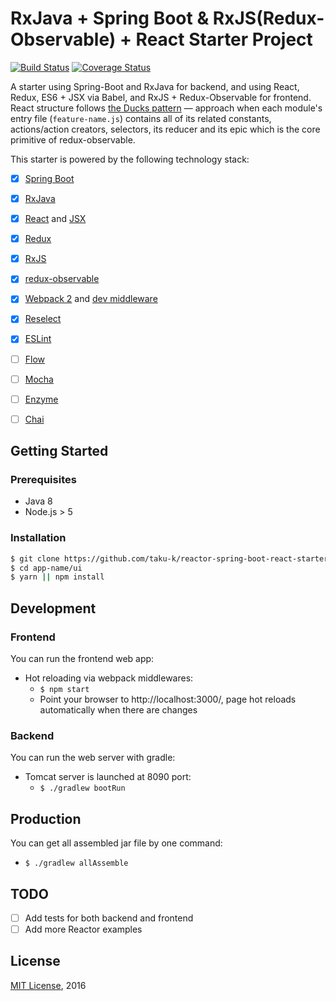 # RxJava + Spring Boot & RxJS(Redux-Observable) + React Starter Project

[![Build Status](https://travis-ci.org/taku-k/rx-spring-boot-react-starter.svg?branch=master)](https://travis-ci.org/taku-k/rx-spring-boot-react-starter)
[![Coverage Status](https://coveralls.io/repos/github/taku-k/rx-spring-boot-react-starter/badge.svg?branch=master)](https://coveralls.io/github/taku-k/rx-spring-boot-react-starter?branch=master)

A starter using Spring-Boot and RxJava for backend, and using React, Redux, ES6 + JSX via Babel, and RxJS + Redux-Observable for frontend.
React structure follows [the Ducks pattern](https://github.com/erikras/ducks-modular-redux) — approach when each module's entry file (`feature-name.js`) contains all of its related constants, actions/action creators, selectors, its reducer and its epic which is the core primitive of redux-observable.

This starter is powered by the following technology stack:

- [x] [Spring Boot](https://projects.spring.io/spring-boot/)
- [x] [RxJava](https://github.com/ReactiveX/RxJava)
- [x] [React](https://facebook.github.io/react/) and [JSX](https://facebook.github.io/jsx/)
- [x] [Redux](http://redux.js.org/)
- [x] [RxJS](http://reactivex.io/rxjs/)
- [x] [redux-observable](https://github.com/redux-observable/redux-observable)
- [x] [Webpack 2](https://gist.github.com/sokra/27b24881210b56bbaff7) and [dev middleware](https://github.com/webpack/webpack-dev-middleware)
- [x] [Reselect](https://github.com/reactjs/reselect)
- [x] [ESLint](http://eslint.org/docs/user-guide/configuring)
- [ ] [Flow](https://flowtype.org/docs/getting-started.html)
- [ ] [Mocha](https://mochajs.org/)
- [ ] [Enzyme](http://airbnb.io/enzyme/)
- [ ] [Chai](http://chaijs.com/)


## Getting Started

### Prerequisites

- Java 8
- Node.js > 5

### Installation

```sh
$ git clone https://github.com/taku-k/reactor-spring-boot-react-starter app-name
$ cd app-name/ui
$ yarn || npm install
```

## Development

### Frontend

You can run the frontend web app:

* Hot reloading via webpack middlewares:
  * `$ npm start`
  * Point your browser to http://localhost:3000/, page hot reloads automatically when there are changes

### Backend

You can run the web server with gradle:

* Tomcat server is launched at 8090 port:
  * `$ ./gradlew bootRun`

## Production

You can get all assembled jar file by one command:

* `$ ./gradlew allAssemble`

## TODO

- [ ] Add tests for both backend and frontend
- [ ] Add more Reactor examples

## License

[MIT License](https://taku-k.mit-license.org/), 2016